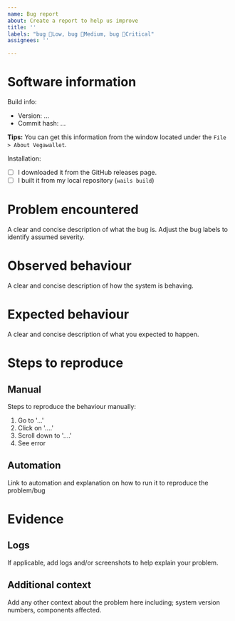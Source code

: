 ```yaml
---
name: Bug report
about: Create a report to help us improve
title: ''
labels: "bug 🐞Low, bug 🐞Medium, bug 🐞Critical"
assignees: ''

---
```


# Software information
Build info:
- Version: ...
- Commit hash: ...

**Tips:** You can get this information from the window located under the `File > About Vegawallet`.

Installation:
- [ ] I downloaded it from the GitHub releases page.
- [ ] I built it from my local repository (`wails build`)

# Problem encountered
A clear and concise description of what the bug is. Adjust the bug labels to identify assumed severity.

# Observed behaviour
A clear and concise description of how the system is behaving.

# Expected behaviour
A clear and concise description of what you expected to happen.

# Steps to reproduce

## Manual
Steps to reproduce the behaviour manually:
1. Go to '...'
2. Click on '....'
3. Scroll down to '....'
4. See error

## Automation
Link to automation and explanation on how to run it to reproduce the problem/bug

# Evidence

## Logs
If applicable, add logs and/or screenshots to help explain your problem.

## Additional context
Add any other context about the problem here including; system version numbers, components affected.
